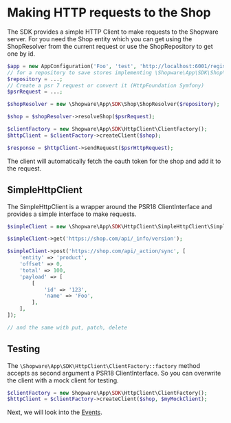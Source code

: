 # Making HTTP requests to the Shop

The SDK provides a simple HTTP Client to make requests to the Shopware server. 
For you need the Shop entity
which you can get using the ShopResolver from the current request or use the ShopRepository to get one by id.

```php
$app = new AppConfiguration('Foo', 'test', 'http://localhost:6001/register/callback');
// for a repository to save stores implementing \Shopware\App\SDK\Shop\ShopRepositoryInterface, see FileShopRepository as an example
$repository = ...;
// Create a psr 7 request or convert it (HttpFoundation Symfony)
$psrRequest = ...;

$shopResolver = new \Shopware\App\SDK\Shop\ShopResolver($repository);

$shop = $shopResolver->resolveShop($psrRequest);

$clientFactory = new Shopware\App\SDK\HttpClient\ClientFactory();
$httpClient = $clientFactory->createClient($shop);

$response = $httpClient->sendRequest($psrHttpRequest);
```

The client will automatically fetch the oauth token for the shop and add it to the request.

## SimpleHttpClient

The SimpleHttpClient is a wrapper around the PSR18 ClientInterface and provides a simple interface to make requests.

```php
$simpleClient = new \Shopware\App\SDK\HttpClient\SimpleHttpClient\SimpleHttpClient($httpClient);

$simpleClient->get('https://shop.com/api/_info/version');

$simpleClient->post('https://shop.com/api/_action/sync', [
    'entity' => 'product',
    'offset' => 0,
    'total' => 100,
    'payload' => [
        [
            'id' => '123',
            'name' => 'Foo',
        ],
    ],
]);

// and the same with put, patch, delete
```

## Testing

The `\Shopware\App\SDK\HttpClient\ClientFactory::factory` method accepts as second argument a PSR18 ClientInterface.
So you can overwrite the client with a mock client for testing.

```php
$clientFactory = new Shopware\App\SDK\HttpClient\ClientFactory();
$httpClient = $clientFactory->createClient($shop, $myMockClient);
```

Next, we will look into the [Events](./06-events.md).